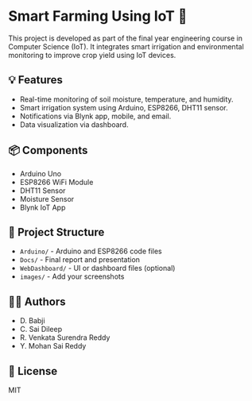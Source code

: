 # Smart Farming Using IoT 🌱

This project is developed as part of the final year engineering course in Computer Science (IoT). It integrates smart irrigation and environmental monitoring to improve crop yield using IoT devices.

## 💡 Features
- Real-time monitoring of soil moisture, temperature, and humidity.
- Smart irrigation system using Arduino, ESP8266, DHT11 sensor.
- Notifications via Blynk app, mobile, and email.
- Data visualization via dashboard.

## 📦 Components
- Arduino Uno
- ESP8266 WiFi Module
- DHT11 Sensor
- Moisture Sensor
- Blynk IoT App

## 📁 Project Structure
- `Arduino/` - Arduino and ESP8266 code files
- `Docs/` - Final report and presentation
- `WebDashboard/` - UI or dashboard files (optional)
- `images/` - Add your screenshots

## 👨‍💻 Authors
- D. Babji
- C. Sai Dileep
- R. Venkata Surendra Reddy
- Y. Mohan Sai Reddy

## 📜 License
MIT
